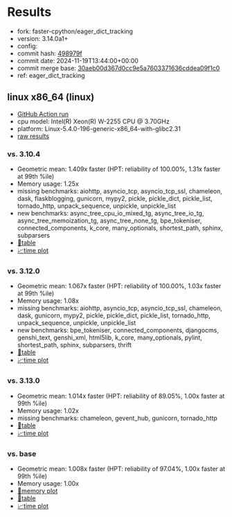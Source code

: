 # Results

- fork: faster-cpython/eager_dict_tracking
- version: 3.14.0a1+
- config: 
- commit hash: [498979f](https://github.com/faster%2dcpython/cpython/commit/498979f)
- commit date: 2024-11-19T13:44:00+00:00
- commit merge base: [30aeb00d367d0cc9e5a7603371636cddea09f1c0](https://github.com/python/cpython/commit/30aeb00d367d0cc9e5a7603371636cddea09f1c0)
- ref: eager_dict_tracking

## linux x86_64 (linux)

- [GitHub Action run](https://github.com/faster-cpython/benchmarking/actions/runs/11914363012)
- cpu model: Intel(R) Xeon(R) W-2255 CPU @ 3.70GHz
- platform: Linux-5.4.0-196-generic-x86_64-with-glibc2.31
- [raw results](bm-20241119-linux-x86_64-faster%252dcpython-eager_dict_tracking-3.14.0a1%2B-498979f.json)

### vs. 3.10.4

- Geometric mean: 1.409x faster (HPT: reliability of 100.00%, 1.31x faster at 99th %ile)
- Memory usage: 1.25x
- missing benchmarks: aiohttp, asyncio_tcp, asyncio_tcp_ssl, chameleon, dask, flaskblogging, gunicorn, mypy2, pickle, pickle_dict, pickle_list, tornado_http, unpack_sequence, unpickle, unpickle_list
- new benchmarks: async_tree_cpu_io_mixed_tg, async_tree_io_tg, async_tree_memoization_tg, async_tree_none_tg, bpe_tokeniser, connected_components, k_core, many_optionals, shortest_path, sphinx, subparsers
- [📄table](bm-20241119-linux-x86_64-faster%252dcpython-eager_dict_tracking-3.14.0a1%2B-498979f-vs-3.10.4.md)
- [📈time plot](bm-20241119-linux-x86_64-faster%252dcpython-eager_dict_tracking-3.14.0a1%2B-498979f-vs-3.10.4.svg)

### vs. 3.12.0

- Geometric mean: 1.067x faster (HPT: reliability of 100.00%, 1.03x faster at 99th %ile)
- Memory usage: 1.08x
- missing benchmarks: aiohttp, asyncio_tcp, asyncio_tcp_ssl, chameleon, dask, gunicorn, mypy2, pickle, pickle_dict, pickle_list, tornado_http, unpack_sequence, unpickle, unpickle_list
- new benchmarks: bpe_tokeniser, connected_components, djangocms, genshi_text, genshi_xml, html5lib, k_core, many_optionals, pylint, shortest_path, sphinx, subparsers, thrift
- [📄table](bm-20241119-linux-x86_64-faster%252dcpython-eager_dict_tracking-3.14.0a1%2B-498979f-vs-3.12.0.md)
- [📈time plot](bm-20241119-linux-x86_64-faster%252dcpython-eager_dict_tracking-3.14.0a1%2B-498979f-vs-3.12.0.svg)

### vs. 3.13.0

- Geometric mean: 1.014x faster (HPT: reliability of 89.05%, 1.00x faster at 99th %ile)
- Memory usage: 1.02x
- missing benchmarks: chameleon, gevent_hub, gunicorn, tornado_http
- [📄table](bm-20241119-linux-x86_64-faster%252dcpython-eager_dict_tracking-3.14.0a1%2B-498979f-vs-3.13.0.md)
- [📈time plot](bm-20241119-linux-x86_64-faster%252dcpython-eager_dict_tracking-3.14.0a1%2B-498979f-vs-3.13.0.svg)

### vs. base

- Geometric mean: 1.008x faster (HPT: reliability of 97.04%, 1.00x faster at 99th %ile)
- Memory usage: 1.00x
- [🧠memory plot](bm-20241119-linux-x86_64-faster%252dcpython-eager_dict_tracking-3.14.0a1%2B-498979f-vs-base-mem.svg)
- [📄table](bm-20241119-linux-x86_64-faster%252dcpython-eager_dict_tracking-3.14.0a1%2B-498979f-vs-base.md)
- [📈time plot](bm-20241119-linux-x86_64-faster%252dcpython-eager_dict_tracking-3.14.0a1%2B-498979f-vs-base.svg)

